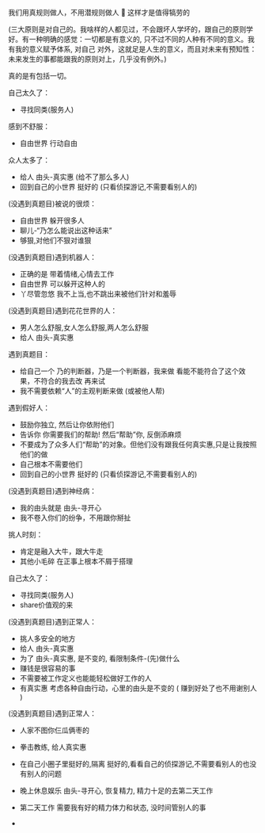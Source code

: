 
我们用真规则做人，不用潜规则做人 🌻 这样才是值得犒劳的

(三大原则是对自己的。我啥样的人都见过，不会跟坏人学坏的，跟自己的原则学好。有一种明确的感觉：一切都是有意义的, 只不过不同的人种有不同的意义。我有我的意义赋予体系, 对自己 对外，这就足是人生的意义，而且对未来有预知性：
未来发生的事都能跟我的原则对上，几乎没有例外。)

真的是有包括一切。

自己太久了：
- 寻找同类(服务人)

感到不舒服：
- 自由世界 行动自由

众人太多了：
- 给人 由头-真实惠 (给不了那么多人)
- 回到自己的小世界 挺好的 (只看侦探游记,不需要看别人的)

(没遇到真题目)被说的很烦：
- 自由世界 躲开很多人
- 聊儿-“乃怎么能说出这种话来”
- 够狠,对他们不狠对谁狠

(没遇到真题目)遇到机器人：
- 正确的是 带着情绪,心情去工作
- 自由世界 可以躲开这种人的
- 丫尽管忽悠 我不上当,也不跳出来被他们针对和羞辱

(没遇到真题目)遇到花花世界的人：
- 男人怎么舒服,女人怎么舒服,两人怎么舒服
- 给人 由头-真实惠

遇到真题目：
- 给自己一个 乃的判断器，乃是一个判断器，我来做 看能不能符合了这个效果，不符合的我去改 再来试
- 我不需要依赖“人”的主观判断来做 (或被他人帮)

遇到假好人：
- 鼓励你独立, 然后让你依附他们
- 告诉你 你需要我们的帮助! 然后“帮助”你, 反倒添麻烦
- 不要成为了众多人们“帮助”的对象。但他们没有跟我任何真实惠,只是让我按照他们的做
- 自己根本不需要他们
- 回到自己的小世界 挺好的 (只看侦探游记,不需要看别人的)

(没遇到真题目)遇到神经病：
- 我的由头就是 由头-寻开心
- 我不卷入你们的纷争，不用跟你掰扯

挑人时刻：
- 肯定是融入大牛，跟大牛走
- 其他小毛碎 在正事上根本不屑于搭理

自己太久了：
- 寻找同类(服务人)
- share价值观的来

(没遇到真题目)遇到正常人：
- 挑人多安全的地方
- 给人 由头-真实惠
- 为了 由头-真实惠, 是不变的, 看限制条件-(先)做什么
- 赚钱是很容易的事
- 不需要被工作定义也能能轻松做好工作的人
- 有真实惠 考虑各种自由行动，心里的由头是不变的 ( 赚到好处了也不用谢别人 ) 

(没遇到真题目)遇到正常人：
- 人家不图你仨瓜俩枣的
- 拳击教练, 给人真实惠
- 在自己小圈子里挺好的,隔离 挺好的,看看自己的侦探游记,不需要看别人的也没有别人的问题
- 晚上休息娱乐 由头-寻开心, 恢复精力, 精力十足的去第二天工作
- 第二天工作 需要我有好的精力体力和状态, 没时间管别人的事





-
